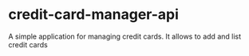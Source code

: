 # credit-card-manager-api
A simple application for managing credit cards. It allows to add and list credit cards
